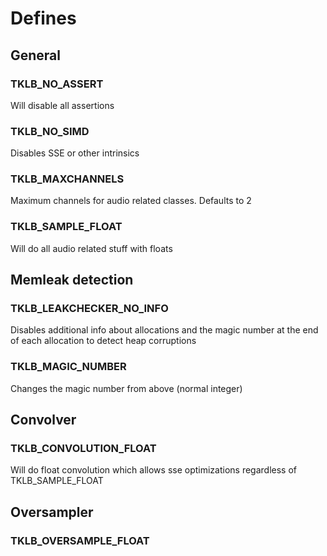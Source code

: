 # Defines

## General

### TKLB_NO_ASSERT
Will disable all assertions

### TKLB_NO_SIMD
Disables SSE or other intrinsics

### TKLB_MAXCHANNELS
Maximum channels for audio related classes. Defaults to 2

### TKLB_SAMPLE_FLOAT
Will do all audio related stuff with floats

## Memleak detection
### TKLB_LEAKCHECKER_NO_INFO
Disables additional info about allocations and the magic number at the end of each allocation to detect heap corruptions

### TKLB_MAGIC_NUMBER
Changes the magic number from above (normal integer)

## Convolver

### TKLB_CONVOLUTION_FLOAT
Will do float convolution which allows sse optimizations regardless of TKLB_SAMPLE_FLOAT

## Oversampler

### TKLB_OVERSAMPLE_FLOAT
